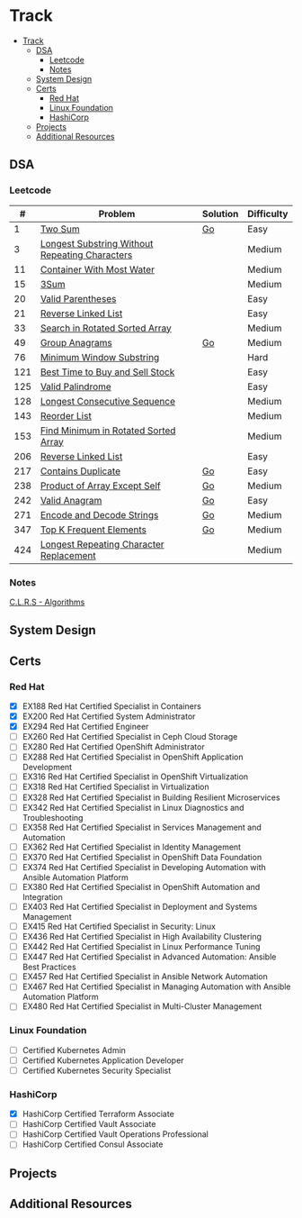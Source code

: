# Track

<!--toc:start-->
- [Track](#track)
  - [DSA](#dsa)
    - [Leetcode](#leetcode)
    - [Notes](#notes)
  - [System Design](#system-design)
  - [Certs](#certs)
    - [Red Hat](#red-hat)
    - [Linux Foundation](#linux-foundation)
    - [HashiCorp](#hashicorp)
  - [Projects](#projects)
  - [Additional Resources](#additional-resources)
<!--toc:end-->

## DSA

### Leetcode
| # | Problem | Solution | Difficulty |
|---|---------|----------|------------|
|1|[Two Sum](./dsa/lc/0001/)|[Go](./dsa/lc/0001/go/twoSum.go)|Easy|
|3|[Longest Substring Without Repeating Characters](./dsa/lc/0003/)||Medium|
|11|[Container With Most Water](./dsa/lc/0011/)||Medium|
|15|[3Sum](./dsa/lc/0015/)||Medium|
|20|[Valid Parentheses](./dsa/lc/0020/)||Easy|
|21|[Reverse Linked List](./dsa/lc/0021/)||Easy|
|33|[Search in Rotated Sorted Array](./dsa/lc/0033/)||Medium|
|49|[Group Anagrams](./dsa/lc/0049/)|[Go](./dsa/lc/0049/go/groupAnagrams.go)|Medium|
|76|[Minimum Window Substring](./dsa/lc/0076/)||Hard|
|121|[Best Time to Buy and Sell Stock](./dsa/lc/0121/)||Easy|
|125|[Valid Palindrome](./dsa/lc/0125/)||Easy|
|128|[Longest Consecutive Sequence](./dsa/lc/0128/)||Medium|
|143|[Reorder List](./dsa/lc/0143/)||Medium|
|153|[Find Minimum in Rotated Sorted Array](./dsa/lc/0153/README.md)||Medium|
|206|[Reverse Linked List](./dsa/lc/0206/)||Easy|
|217|[Contains Duplicate](./dsa/lc/0217/)|[Go](./dsa/lc/0217/go/containsDuplicate.go)|Easy|
|238|[Product of Array Except Self](./dsa/lc/0238/)|[Go](./dsa/lc/0238/go/productExceptSelf.go)|Medium|
|242|[Valid Anagram](./dsa/lc/0242/)|[Go](./dsa/lc/0242/go/validAnagram.go)|Easy|
|271|[Encode and Decode Strings](./dsa/lc/0271/)|[Go](./dsa/lc/0271/go/encodeDecodeString.go)|Medium|
|347|[Top K Frequent Elements](./dsa/lc/0347/)|[Go](./dsa/lc/0347/go/topKFrequentElements.go)|Medium|
|424|[Longest Repeating Character Replacement](./dsa/lc/0424/)||Medium|

### Notes
[C.L.R.S - Algorithms](./dsa/notes/clrs/README.md)

## System Design

## Certs

### Red Hat
- [x] EX188 Red Hat Certified Specialist in Containers
- [x] EX200 Red Hat Certified System Administrator
- [x] EX294 Red Hat Certified Engineer
- [ ] EX260 Red Hat Certified Specialist in Ceph Cloud Storage
- [ ] EX280 Red Hat Certified OpenShift Administrator
- [ ] EX288 Red Hat Certified Specialist in OpenShift Application Development
- [ ] EX316 Red Hat Certified Specialist in OpenShift Virtualization
- [ ] EX318 Red Hat Certified Specialist in Virtualization
- [ ] EX328 Red Hat Certified Specialist in Building Resilient Microservices
- [ ] EX342 Red Hat Certified Specialist in Linux Diagnostics and Troubleshooting
- [ ] EX358 Red Hat Certified Specialist in Services Management and Automation
- [ ] EX362 Red Hat Certified Specialist in Identity Management
- [ ] EX370 Red Hat Certified Specialist in OpenShift Data Foundation
- [ ] EX374 Red Hat Certified Specialist in Developing Automation with Ansible Automation Platform
- [ ] EX380 Red Hat Certified Specialist in OpenShift Automation and Integration
- [ ] EX403 Red Hat Certified Specialist in Deployment and Systems Management
- [ ] EX415 Red Hat Certified Specialist in Security: Linux
- [ ] EX436 Red Hat Certified Specialist in High Availability Clustering
- [ ] EX442 Red Hat Certified Specialist in Linux Performance Tuning
- [ ] EX447 Red Hat Certified Specialist in Advanced Automation: Ansible Best Practices
- [ ] EX457 Red Hat Certified Specialist in Ansible Network Automation
- [ ] EX467 Red Hat Certified Specialist in Managing Automation with Ansible Automation Platform 
- [ ] EX480 Red Hat Certified Specialist in Multi-Cluster Management

### Linux Foundation
- [ ] Certified Kubernetes Admin
- [ ] Certified Kubernetes Application Developer
- [ ] Certified Kubernetes Security Specialist

### HashiCorp
- [x] HashiCorp Certified Terraform Associate
- [ ] HashiCorp Certified Vault Associate
- [ ] HashiCorp Certified Vault Operations Professional
- [ ] HashiCorp Certified Consul Associate

## Projects

## Additional Resources
